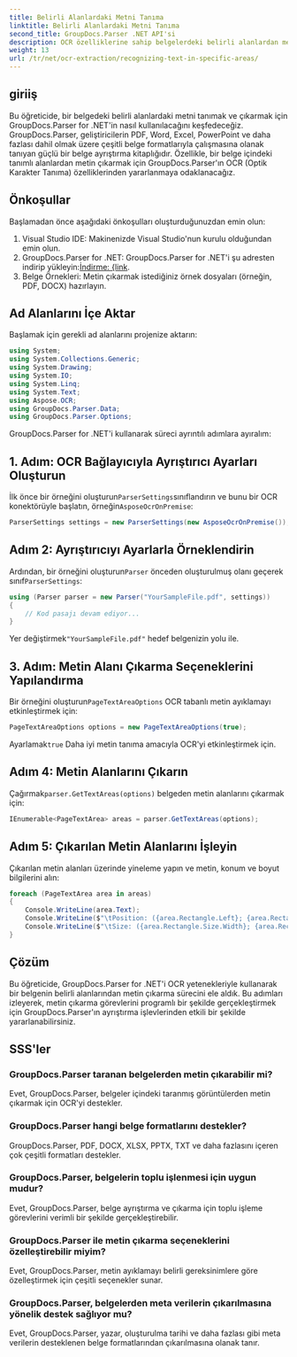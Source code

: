 ```yaml
---
title: Belirli Alanlardaki Metni Tanıma
linktitle: Belirli Alanlardaki Metni Tanıma
second_title: GroupDocs.Parser .NET API'si
description: OCR özelliklerine sahip belgelerdeki belirli alanlardan metin çıkarmak için GroupDocs.Parser for .NET'i nasıl kullanacağınızı öğrenin.
weight: 13
url: /tr/net/ocr-extraction/recognizing-text-in-specific-areas/
---
```

## giriiş
Bu öğreticide, bir belgedeki belirli alanlardaki metni tanımak ve çıkarmak için GroupDocs.Parser for .NET'in nasıl kullanılacağını keşfedeceğiz. GroupDocs.Parser, geliştiricilerin PDF, Word, Excel, PowerPoint ve daha fazlası dahil olmak üzere çeşitli belge formatlarıyla çalışmasına olanak tanıyan güçlü bir belge ayrıştırma kitaplığıdır. Özellikle, bir belge içindeki tanımlı alanlardan metin çıkarmak için GroupDocs.Parser'ın OCR (Optik Karakter Tanıma) özelliklerinden yararlanmaya odaklanacağız.
## Önkoşullar
Başlamadan önce aşağıdaki önkoşulları oluşturduğunuzdan emin olun:
1. Visual Studio IDE: Makinenizde Visual Studio'nun kurulu olduğundan emin olun.
2.  GroupDocs.Parser for .NET: GroupDocs.Parser for .NET'i şu adresten indirip yükleyin:[İndirme: {link](https://releases.groupdocs.com/parser/net/).
3. Belge Örnekleri: Metin çıkarmak istediğiniz örnek dosyaları (örneğin, PDF, DOCX) hazırlayın.

## Ad Alanlarını İçe Aktar
Başlamak için gerekli ad alanlarını projenize aktarın:
```csharp
using System;
using System.Collections.Generic;
using System.Drawing;
using System.IO;
using System.Linq;
using System.Text;
using Aspose.OCR;
using GroupDocs.Parser.Data;
using GroupDocs.Parser.Options;
```

GroupDocs.Parser for .NET'i kullanarak süreci ayrıntılı adımlara ayıralım:
## 1. Adım: OCR Bağlayıcıyla Ayrıştırıcı Ayarları Oluşturun
 İlk önce bir örneğini oluşturun`ParserSettings`sınıflandırın ve bunu bir OCR konektörüyle başlatın, örneğin`AsposeOcrOnPremise`:
```csharp
ParserSettings settings = new ParserSettings(new AsposeOcrOnPremise());
```
## Adım 2: Ayrıştırıcıyı Ayarlarla Örneklendirin
 Ardından, bir örneğini oluşturun`Parser` önceden oluşturulmuş olanı geçerek sınıf`ParserSettings`:
```csharp
using (Parser parser = new Parser("YourSampleFile.pdf", settings))
{
    // Kod pasajı devam ediyor...
}
```
 Yer değiştirmek`"YourSampleFile.pdf"` hedef belgenizin yolu ile.
## 3. Adım: Metin Alanı Çıkarma Seçeneklerini Yapılandırma
 Bir örneğini oluşturun`PageTextAreaOptions` OCR tabanlı metin ayıklamayı etkinleştirmek için:
```csharp
PageTextAreaOptions options = new PageTextAreaOptions(true);
```
 Ayarlamak`true` Daha iyi metin tanıma amacıyla OCR'yi etkinleştirmek için.
## Adım 4: Metin Alanlarını Çıkarın
 Çağırmak`parser.GetTextAreas(options)` belgeden metin alanlarını çıkarmak için:
```csharp
IEnumerable<PageTextArea> areas = parser.GetTextAreas(options);
```
## Adım 5: Çıkarılan Metin Alanlarını İşleyin
Çıkarılan metin alanları üzerinde yineleme yapın ve metin, konum ve boyut bilgilerini alın:
```csharp
foreach (PageTextArea area in areas)
{
    Console.WriteLine(area.Text);
    Console.WriteLine($"\tPosition: ({area.Rectangle.Left}; {area.Rectangle.Top})");
    Console.WriteLine($"\tSize: ({area.Rectangle.Size.Width}; {area.Rectangle.Size.Height})");
}
```

## Çözüm
Bu öğreticide, GroupDocs.Parser for .NET'i OCR yetenekleriyle kullanarak bir belgenin belirli alanlarından metin çıkarma sürecini ele aldık. Bu adımları izleyerek, metin çıkarma görevlerini programlı bir şekilde gerçekleştirmek için GroupDocs.Parser'ın ayrıştırma işlevlerinden etkili bir şekilde yararlanabilirsiniz.

## SSS'ler
### GroupDocs.Parser taranan belgelerden metin çıkarabilir mi?
Evet, GroupDocs.Parser, belgeler içindeki taranmış görüntülerden metin çıkarmak için OCR'yi destekler.
### GroupDocs.Parser hangi belge formatlarını destekler?
GroupDocs.Parser, PDF, DOCX, XLSX, PPTX, TXT ve daha fazlasını içeren çok çeşitli formatları destekler.
### GroupDocs.Parser, belgelerin toplu işlenmesi için uygun mudur?
Evet, GroupDocs.Parser, belge ayrıştırma ve çıkarma için toplu işleme görevlerini verimli bir şekilde gerçekleştirebilir.
### GroupDocs.Parser ile metin çıkarma seçeneklerini özelleştirebilir miyim?
Evet, GroupDocs.Parser, metin ayıklamayı belirli gereksinimlere göre özelleştirmek için çeşitli seçenekler sunar.
### GroupDocs.Parser, belgelerden meta verilerin çıkarılmasına yönelik destek sağlıyor mu?
Evet, GroupDocs.Parser, yazar, oluşturulma tarihi ve daha fazlası gibi meta verilerin desteklenen belge formatlarından çıkarılmasına olanak tanır.